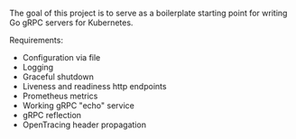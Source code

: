 The goal of this project is to serve as a boilerplate starting point for writing Go gRPC servers for Kubernetes. 

Requirements:
* Configuration via file
* Logging
* Graceful shutdown
* Liveness and readiness http endpoints
* Prometheus metrics
* Working gRPC "echo" service
* gRPC reflection
* OpenTracing header propagation
